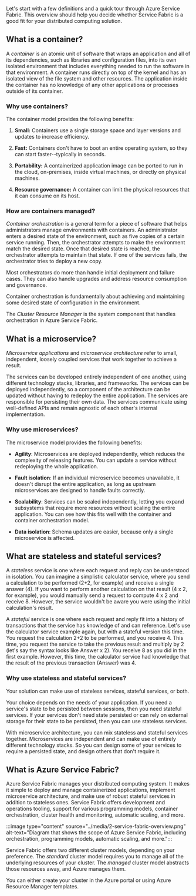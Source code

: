 Let's start with a few definitions and a quick tour through Azure Service Fabric. This overview should help you decide whether Service Fabric is a good fit for your distributed computing solution.

## What is a container?

A *container* is an atomic unit of software that wraps an application and all of its dependencies, such as libraries and configuration files, into its own isolated environment that includes everything needed to run the software in that environment. A container runs directly on top of the kernel and has an isolated view of the file system and other resources. The application inside the container has no knowledge of any other applications or processes outside of its container.

### Why use containers?

The container model provides the following benefits:

1. **Small:** Containers use a single storage space and layer versions and updates to increase efficiency.

1. **Fast:** Containers don't have to boot an entire operating system, so they can start faster--typically in seconds.

1. **Portability:** A containerized application image can be ported to run in the cloud, on-premises, inside virtual machines, or directly on physical machines.

1. **Resource governance:** A container can limit the physical resources that it can consume on its host.

### How are containers managed?

*Container orchestration* is a general term for a piece of software that helps administrators manage environments with containers. An administrator enters a desired state of the environment, such as five copies of a certain service running. Then, the orchestrator attempts to make the environment match the desired state. Once that desired state is reached, the orchestrator attempts to maintain that state. If one of the services fails, the orchestrator tries to deploy a new copy.

Most orchestrators do more than handle initial deployment and failure cases. They can also handle upgrades and address resource consumption and governance.

Container orchestration is fundamentally about achieving and maintaining some desired state of configuration in the environment.

The *Cluster Resource Manager* is the system component that handles orchestration in Azure Service Fabric.

## What is a microservice?

*Microservice applications* and *microservice architecture* refer to small, independent, loosely coupled services that work together to achieve a result.

The services can be developed entirely independent of one another, using different technology stacks, libraries, and frameworks. The services can be deployed independently, so a component of the architecture can be updated without having to redeploy the entire application. The services are responsible for persisting their own data. The services communicate using well-defined APIs and remain agnostic of each other's internal implementation.

### Why use microservices?

The microservice model provides the following benefits:

* **Agility**: Microservices are deployed independently, which reduces the complexity of releasing features. You can update a service without redeploying the whole application.

* **Fault isolation**: If an individual microservice becomes unavailable, it doesn't disrupt the entire application, as long as upstream microservices are designed to handle faults correctly.

* **Scalability**: Services can be scaled independently, letting you expand subsystems that require more resources without scaling the entire application. You can see how this fits well with the container and container orchestration model.

* **Data isolation**: Schema updates are easier, because only a single microservice is affected.

## What are stateless and stateful services?

A *stateless* service is one where each request and reply can be understood in isolation. You can imagine a simplistic calculator service, where you send a calculation to be performed (2+2, for example) and receive a single answer (4). If you want to perform another calculation on that result (4 x 2, for example), you would manually send a request to compute 4 x 2 and receive 8. However, the service wouldn't be aware you were using the initial calculation's result.

A *stateful* service is one where each request and reply fit into a history of transactions that the service has knowledge of and can reference. Let's use the calculator service example again, but with a stateful version this time. You request the calculation 2+2 to be performed, and you receive 4. This time, you request the service to take the previous result and multiply by 2 (let's say the syntax looks like Answer x 2). You receive 8 as you did in the first example. However, this time, the calculator service had knowledge that the result of the previous transaction (Answer) was 4.

### Why use stateless and stateful services?

Your solution can make use of stateless services, stateful services, or both.

Your choice depends on the needs of your application. If you need a service's state to be persisted between sessions, then you need stateful services. If your services don't need state persisted or can rely on external storage for their state to be persisted, then you can use stateless services.

With microservice architecture, you can mix stateless and stateful services together. Microservices are independent and can make use of entirely different technology stacks. So you can design some of your services to require a persisted state, and design others that don't require it.

## What is Azure Service Fabric?

Azure Service Fabric manages your distributed computing system. It makes it simple to deploy and manage containerized applications, implement microservice architecture, and make use of robust stateful services in addition to stateless ones. Service Fabric offers development and operations tooling, support for various programming models, container orchestration, cluster health and monitoring, automatic scaling, and more.

:::image type="content" source="../media/2-service-fabric-overview.png" alt-text="Diagram that shows the scope of Azure Service Fabric, including orchestration, programming models, automatic scaling, and more.":::

Service Fabric offers two different cluster models, depending on your preference. The *standard* cluster model requires you to manage all of the underlying resources of your cluster. The *managed* cluster model abstracts those resources away, and Azure manages them.

You can either create your cluster in the Azure portal or using Azure Resource Manager templates.
